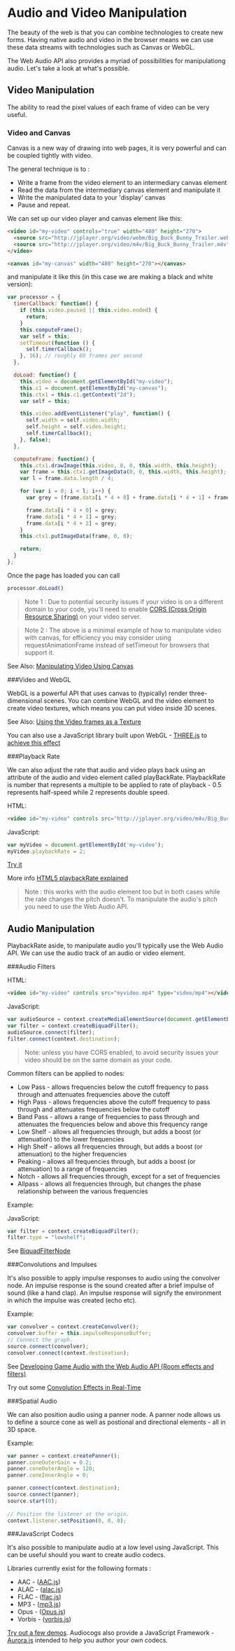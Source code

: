 Audio and Video Manipulation
============================

The beauty of the web is that you can combine technologies to create new forms. Having native audio and video in the browser means we can use these data streams with technologies such as Canvas or WebGL.

The Web Audio API also provides a myriad of possibilities for manipulationg audio. Let's take a look at what's possible.


Video Manipulation
------------------

The ability to read the pixel values of each frame of video can be very useful.

### Video and Canvas

Canvas is a new way of drawing into web pages, it is very powerful and can be coupled tightly with video.

The general technique is to :

- Write a frame from the video element to an intermediary canvas element
- Read the data from the intermediary canvas element and manipulate it
- Write the manipulated data to your 'display' canvas
- Pause and repeat.

We can set up our video player and canvas element like this:

`````html
<video id="my-video" controls="true" width="480" height="270">
  <source src="http://jplayer.org/video/webm/Big_Buck_Bunny_Trailer.webm" type="video/webm">
  <source src="http://jplayer.org/video/m4v/Big_Buck_Bunny_Trailer.m4v" type="video/mp4">
</video>

<canvas id="my-canvas" width="480" height="270"></canvas>
`````

and manipulate it like this (in this case we are making a black and white version):

`````javascript
var processor = {  
  timerCallback: function() {  
    if (this.video.paused || this.video.ended) {  
      return;  
    }  
    this.computeFrame();  
    var self = this;  
    setTimeout(function () {  
      self.timerCallback();  
    }, 16); // roughly 60 frames per second  
  }, 

  doLoad: function() { 
    this.video = document.getElementById("my-video"); 
    this.c1 = document.getElementById("my-canvas"); 
    this.ctx1 = this.c1.getContext("2d"); 
    var self = this;  

    this.video.addEventListener("play", function() { 
      self.width = self.video.width;  
      self.height = self.video.height;  
      self.timerCallback(); 
    }, false); 
  },  

  computeFrame: function() { 
    this.ctx1.drawImage(this.video, 0, 0, this.width, this.height); 
    var frame = this.ctx1.getImageData(0, 0, this.width, this.height); 
    var l = frame.data.length / 4;  

    for (var i = 0; i < l; i++) {
      var grey = (frame.data[i * 4 + 0] + frame.data[i * 4 + 1] + frame.data[i * 4 + 2]) / 3; 

      frame.data[i * 4 + 0] = grey; 
      frame.data[i * 4 + 1] = grey; 
      frame.data[i * 4 + 2] = grey; 
    } 
    this.ctx1.putImageData(frame, 0, 0); 

    return; 
  } 
};  
`````

Once the page has loaded you can call 
`````javascript
processor.doLoad()
`````

>Note 1 : Due to potential security issues if your video is on a different domain to your code, you'll need to enable [CORS (Cross Origin Resource Sharing)](http://en.wikipedia.org/wiki/Cross-origin_resource_sharing) on your video server.

>Note 2 : The above is a minimal example of how to manipulate video with canvas, for efficiency you may consider using requestAnimationFrame instead of setTimeout for browsers that support it. 

See Also: [Manipulating Video Using Canvas](https://developer.mozilla.org/en-US/docs/Web/HTML/Manipulating_video_using_canvas)

###Video and WebGL

WebGL is a powerful API that uses canvas to (typically) render three-dimensional scenes. You can combine WebGL and the video element to create video textures, which means you can put video inside 3D scenes.

See Also: [Using the Video frames as a Texture](https://developer.mozilla.org/en-US/docs/Web/WebGL/Animating_textures_in_WebGL#Using_the_video_frames_as_a_texture)

You can also use a JavaScript library built upon WebGL - [THREE.js](http://threejs.org) to [achieve this effect](http://stemkoski.github.io/Three.js/Video.html) 

###Playback Rate

We can also adjust the rate that audio and video plays back using an attribute of the audio and video element called playBackRate. PlaybackRate is number that represents a multiple to be applied to rate of playback - 0.5 represents half-speed while 2 represents double speed.

HTML:
`````html
<video id="my-video" controls src="http://jplayer.org/video/m4v/Big_Buck_Bunny_Trailer.m4v"></video>
`````

JavaScript:
`````javascript
var myVideo = document.getElementById('my-video');
myVideo.playbackRate = 2;
`````

[Try it](http://jsbin.com/qomuvefu/2/edit)

More info [HTML5 playbackRate explained](https://developer.mozilla.org/en-US/Apps/Build/Manipulating_media/HTML5_playbackRate_explained)

>Note : this works with the audio element too but in both cases while the rate changes the pitch doesn't. To manipulate the audio's pitch you need to use the Web Audio API.


Audio Manipulation
------------------

PlaybackRate aside, to manipulate audio you'll typically use the Web Audio API. We can use the audio track of an audio or video element.

###Audio Filters

HTML:
`````html
<video id="my-video" controls src="myvideo.mp4" type="video/mp4"></video>
`````

JavaScript:
`````javascript
var audioSource = context.createMediaElementSource(document.getElementById("my-video"));
var filter = context.createBiquadFilter();
audioSource.connect(filter);
filter.connect(context.destination);
`````

> Note: unless you have CORS enabled, to avoid security issues your video should be on the same domain as your code.

Common filters can be applied to nodes:

- Low Pass - allows frequencies below the cutoff frequency to pass through and attenuates frequencies above the cutoff
- High Pass - allows frequencies above the cutoff frequency to pass through and attenuates frequencies below the cutoff
- Band Pass - allows a range of frequencies to pass through and attenuates the frequencies below and above this frequency range
- Low Shelf - allows all frequencies through, but adds a boost (or attenuation) to the lower frequencies
- High Shelf - allows all frequencies through, but adds a boost (or attenuation) to the higher frequencies
- Peaking - allows all frequencies through, but adds a boost (or attenuation) to a range of frequencies
- Notch - allows all frequencies through, except for a set of frequencies
- Allpass - allows all frequencies through, but changes the phase relationship between the various frequencies

Example:

JavaScript:
`````javascript
var filter = context.createBiquadFilter();
filter.type = "lowshelf";
`````
See [BiquadFilterNode](https://developer.mozilla.org/en-US/docs/Web/API/BiquadFilterNode)

###Convolutions and Impulses

It's also possible to apply impulse responses to audio using the convolver node. An impulse response is the sound created after a brief impulse of sound (like a hand clap). An impulse response will signify the environment in which the impulse was created (echo etc).

Example:

`````Javascript
var convolver = context.createConvolver();
convolver.buffer = this.impulseResponseBuffer;
// Connect the graph.
source.connect(convolver);
convolver.connect(context.destination);
`````

See [Developing Game Audio with the Web Audio API (Room effects and filters)](http://www.html5rocks.com/en/tutorials/webaudio/games/#toc-room)

Try out some [Convolution Effects in Real-Time](http://chromium.googlecode.com/svn/trunk/samples/audio/convolution-effects.html)


###Spatial Audio

We can also position audio using a panner node. A panner node allows us to define a source cone as well as postional and directional elements - all in 3D space.  

Example:

`````Javascript
var panner = context.createPanner();
panner.coneOuterGain = 0.2;
panner.coneOuterAngle = 120;
panner.coneInnerAngle = 0;

panner.connect(context.destination);
source.connect(panner);
source.start(0);
  
// Position the listener at the origin.
context.listener.setPosition(0, 0, 0);
`````

###JavaScript Codecs

It's also possible to manipulate audio at a low level using JavaScript. This can be useful should you want to create audio codecs. 

Libraries currently exist for the following formats :

- AAC - ([AAC.js](https://github.com/audiocogs/aac.js))
- ALAC - ([alac.js](https://github.com/audiocogs/alac.js))
- FLAC - ([flac.js](https://github.com/audiocogs/flac.js))
- MP3 - ([mp3.js](https://github.com/audiocogs/mp3.js))
- Opus - ([Opus.js](https://github.com/audiocogs/opus.js))
- Vorbis - ([vorbis.js](https://github.com/audiocogs/vorbis.js))

[Try out a few demos](http://audiocogs.org/codecs/). Audiocogs also provide a JavaScript Framework - [Aurora.js](http://audiocogs.org/codecs/) intended to help you author your own codecs.
